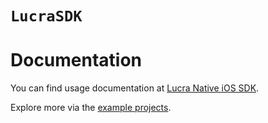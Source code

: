 # ``LucraSDK``

# Documentation

You can find usage documentation at [Lucra Native iOS SDK](https://docs.lucrasports.com/lucra-sdk/3v52KwIeTxQOM0ni1gLl/).

Explore more via the [example projects](https://github.com/Lucra-Sports/lucra-ios-sdk/tree/main/Example).

